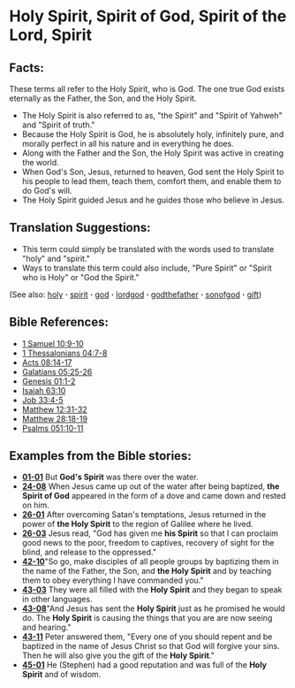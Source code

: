 # Holy Spirit, Spirit of God, Spirit of the Lord, Spirit #

## Facts: ##

These terms all refer to the Holy Spirit, who is God. The one true God exists eternally as the Father, the Son, and the Holy Spirit.

* The Holy Spirit is also referred to as, "the Spirit" and "Spirit of Yahweh" and "Spirit of truth."
* Because the Holy Spirit is God, he is absolutely holy, infinitely pure, and morally perfect in all his nature and in everything he does.
* Along with the Father and the Son, the Holy Spirit was active in creating the world.
* When God's Son, Jesus, returned to heaven, God sent the Holy Spirit to his people to lead them, teach them, comfort them, and enable them to do God's will.
* The Holy Spirit guided Jesus and he guides those who believe in Jesus.

## Translation Suggestions: ##

* This term could simply be translated with the words used to translate "holy" and "spirit."
* Ways to translate this term could also include, "Pure Spirit" or "Spirit who is Holy" or "God the Spirit."

(See also: [holy](../kt/holy.md) **·** [spirit](../kt/spirit.md) **·** [god](../kt/god.md) **·** [lordgod](../kt/lordgod.md) **·** [godthefather](../kt/godthefather.md) **·** [sonofgod](../kt/sonofgod.md) **·** [gift](../kt/gift.md))

## Bible References: ##

* [1 Samuel 10:9-10](https://door43.org/en/bible/notes/1sa/10/09)
* [1 Thessalonians 04:7-8](https://door43.org/en/bible/notes/1th/04/07)
* [Acts 08:14-17](https://door43.org/en/bible/notes/act/08/14)
* [Galatians 05:25-26](https://door43.org/en/bible/notes/gal/05/25)
* [Genesis 01:1-2](https://door43.org/en/bible/notes/gen/01/01)
* [Isaiah 63:10](https://door43.org/en/bible/notes/isa/63/10)
* [Job 33:4-5](https://door43.org/en/bible/notes/job/33/04)
* [Matthew 12:31-32](https://door43.org/en/bible/notes/mat/12/31)
* [Matthew 28:18-19](https://door43.org/en/bible/notes/mat/28/18)
* [Psalms 051:10-11](https://door43.org/en/bible/notes/psa/051/010)

## Examples from the Bible stories: ##

* __[01-01](https://door43.org/en/obs/notes/frames/01-01)__ But __God's Spirit__  was there over the water.
* __[24-08](https://door43.org/en/obs/notes/frames/24-08)__ When Jesus came up out of the water after being baptized, __the Spirit of God__  appeared in the form of a dove and came down and rested on him.
* __[26-01](https://door43.org/en/obs/notes/frames/26-01)__ After overcoming Satan's temptations, Jesus returned in the power of __the Holy Spirit__  to the region of Galilee where he lived.
* __[26-03](https://door43.org/en/obs/notes/frames/26-03)__ Jesus read, "God has given me __his Spirit__  so that I can proclaim good news to the poor, freedom to captives, recovery of sight for the blind, and release to the oppressed."
* __[42-10](https://door43.org/en/obs/notes/frames/42-10)__"So go, make disciples of all people groups by baptizing them in the name of the Father, the Son, and __the Holy Spirit__  and by teaching them to obey everything I have commanded you."
* __[43-03](https://door43.org/en/obs/notes/frames/43-03)__ They were all filled with the __Holy Spirit__  and they began to speak in other languages.
* __[43-08](https://door43.org/en/obs/notes/frames/43-08)__"And Jesus has sent the __Holy Spirit__  just as he promised he would do. The __Holy Spirit__  is causing the things that you are are now seeing and hearing."
* __[43-11](https://door43.org/en/obs/notes/frames/43-11)__ Peter answered them, "Every one of you should repent and be baptized in the name of Jesus Christ so that God will forgive your sins. Then he will also give you the gift of the __Holy Spirit__."
* __[45-01](https://door43.org/en/obs/notes/frames/45-01)__ He (Stephen) had a good reputation and was full of the __Holy Spirit__  and of wisdom.


